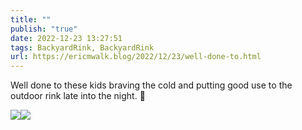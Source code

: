 ```yaml
---
title: ""
publish: "true"
date: 2022-12-23 13:27:51
tags: BackyardRink, BackyardRink
url: https://ericmwalk.blog/2022/12/23/well-done-to.html
---
```


Well done to these kids braving the cold and putting good use to the outdoor rink late into the night. 🏒


![](https://ericmwalk.blog/uploads/2022/960d766d54.jpg)![](https://ericmwalk.blog/uploads/2022/1c6c6d84ea.jpg)